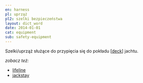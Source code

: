 ```yaml
---
en: harness
pl: uprząż
pl2: szelki bezpieczeństwa
layout: dict_word
date: 2014-01-01
cat: equipment
sub: safety-equipment
---
```


Szelki/uprząż służące do przypięcia się do pokładu [[deck](/dict/d/deck.html)] jachtu.

*zobacz też:*

* [lifeline](/dict/l/lifeline.html)
* [jackstay](/dict/j/jackstay.html)